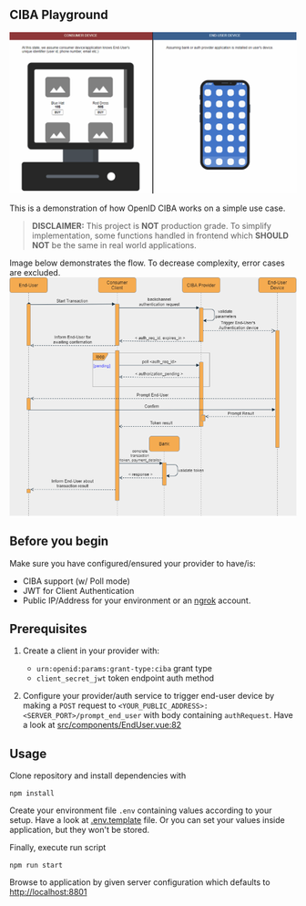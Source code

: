 ## CIBA Playground
![demo](public/demo.gif)

This is a demonstration of how OpenID CIBA works on a simple use case. 

> **DISCLAIMER:**
> This project is **NOT** production grade. To simplify implementation, some functions handled in frontend which **SHOULD NOT** be the same in real world applications. 

Image below demonstrates the flow. To decrease complexity, error cases are excluded.
![ciba-poll-flow](public/ciba-poll-flow.png)

## Before you begin
Make sure you have configured/ensured your provider to have/is:
- CIBA support (w/ Poll mode)
- JWT for Client Authentication
- Public IP/Address for your environment or an [ngrok](https://ngrok.com/) account.

## Prerequisites
1) Create a client in your provider with:
   - `urn:openid:params:grant-type:ciba` grant type
   - `client_secret_jwt` token endpoint auth method

2) Configure your provider/auth service to trigger end-user device by making a `POST` request to `<YOUR_PUBLIC_ADDRESS>:<SERVER_PORT>/prompt_end_user`
with body containing `authRequest`. Have a look at [src/components/EndUser.vue:82](src/components/EndUser.vue:82)  

## Usage
Clone repository and install dependencies with
```shell
npm install
```

Create your environment file `.env` containing values according to your setup. Have a look at [.env.template](.env.template) file. Or you can set your values inside application, but they won't be stored.

Finally, execute run script
```shell
npm run start
```

Browse to application by given server configuration which defaults to [http://localhost:8801](http://localhost:8801)
